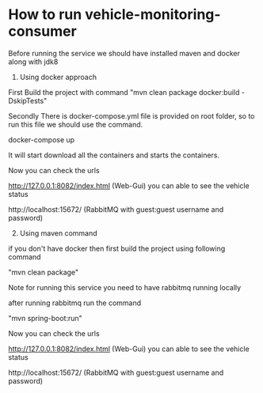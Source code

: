 # How to run vehicle-monitoring-consumer

Before running the service we should have installed maven and docker along with jdk8

1. Using docker approach

First Build the project with command "mvn clean package docker:build -DskipTests"

Secondly There is docker-compose.yml file is provided on root folder, so to run this file we should use the command.

docker-compose up

It will start download all the containers and starts the containers.

Now you can check the urls

http://127.0.0.1:8082/index.html  (Web-Gui) you can able to see the vehicle status

http://localhost:15672/  (RabbitMQ with guest:guest username and password)



2. Using maven command

if you don't have docker then first build the project using following command

"mvn clean package"

Note for running this service you need to have rabbitmq running locally

after running rabbitmq run the command

"mvn spring-boot:run"

Now you can check the urls

http://127.0.0.1:8082/index.html  (Web-Gui) you can able to see the vehicle status

http://localhost:15672/  (RabbitMQ with guest:guest username and password)



